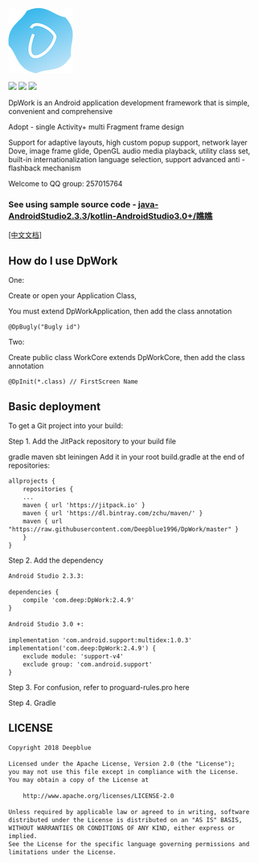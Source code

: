 ![Image text](https://raw.githubusercontent.com/Deepblue1996/DpWork/master/ic_logo.png)

<a href="http://developer.android.com/index.html"><img src="https://img.shields.io/badge/platform-android-green.svg"></a>
[![](https://jitpack.io/v/Deepblue1996/Bun.svg)](https://jitpack.io/#Deepblue1996/Bun)
<a href="https://www.apache.org/licenses/LICENSE-2.0"><img src="https://img.shields.io/badge/license-apache-green.svg"></a>

DpWork is an Android application development framework that is simple, convenient and comprehensive

Adopt - single Activity+ multi Fragment frame design

Support for adaptive layouts, high custom popup support, network layer Dove, image frame glide,
OpenGL audio media playback, utility class set, built-in internationalization language selection, support advanced anti - flashback mechanism

Welcome to QQ group: 257015764

### See using sample source code - <a href="https://github.com/Deepblue1996/DpWorkDemo">java-AndroidStudio2.3.3</a>/<a href="https://github.com/Deepblue1996/QiaoQiao">kotlin-AndroidStudio3.0+/瞧瞧</a>

[[中文文档]](https://github.com/Deepblue1996/DpWork/blob/master/README_CN.md)

## How do I use DpWork

One:

Create or open your Application Class, 

You must extend DpWorkApplication, then add the class annotation

<pre><code>@DpBugly("Bugly id")
</code></pre>

Two:

Create public class WorkCore extends DpWorkCore, then add the class annotation

<pre><code>@DpInit(*.class) // FirstScreen Name
</code></pre>

## Basic deployment

To get a Git project into your build:

Step 1. Add the JitPack repository to your build file

gradle
maven
sbt
leiningen
Add it in your root build.gradle at the end of repositories:

	allprojects {
	    repositories {
		...
		maven { url 'https://jitpack.io' }
		maven { url 'https://dl.bintray.com/zchu/maven/' }
       	maven { url "https://raw.githubusercontent.com/Deepblue1996/DpWork/master" }
	    }
	}
Step 2. Add the dependency

    Android Studio 2.3.3:

	dependencies {
	    compile 'com.deep:DpWork:2.4.9'
	}

	Android Studio 3.0 +:

    implementation 'com.android.support:multidex:1.0.3'
    implementation('com.deep:DpWork:2.4.9') {
        exclude module: 'support-v4'
        exclude group: 'com.android.support'
    }

Step 3. For confusion, refer to proguard-rules.pro here

Step 4. Gradle

## LICENSE

<pre><code>Copyright 2018 Deepblue

Licensed under the Apache License, Version 2.0 (the "License");
you may not use this file except in compliance with the License.
You may obtain a copy of the License at

    http://www.apache.org/licenses/LICENSE-2.0

Unless required by applicable law or agreed to in writing, software
distributed under the License is distributed on an "AS IS" BASIS,
WITHOUT WARRANTIES OR CONDITIONS OF ANY KIND, either express or implied.
See the License for the specific language governing permissions and
limitations under the License.
</code></pre>


